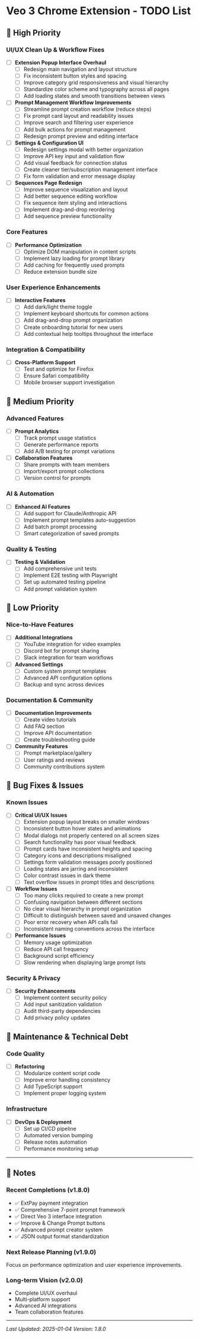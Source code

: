 # Veo 3 Chrome Extension - TODO List

## 🚀 High Priority

### UI/UX Clean Up & Workflow Fixes
- [ ] **Extension Popup Interface Overhaul**
  - [ ] Redesign main navigation and layout structure
  - [ ] Fix inconsistent button styles and spacing
  - [ ] Improve category grid responsiveness and visual hierarchy
  - [ ] Standardize color scheme and typography across all pages
  - [ ] Add loading states and smooth transitions between views

- [ ] **Prompt Management Workflow Improvements**
  - [ ] Streamline prompt creation workflow (reduce steps)
  - [ ] Fix prompt card layout and readability issues
  - [ ] Improve search and filtering user experience
  - [ ] Add bulk actions for prompt management
  - [ ] Redesign prompt preview and editing interface

- [ ] **Settings & Configuration UI**
  - [ ] Redesign settings modal with better organization
  - [ ] Improve API key input and validation flow
  - [ ] Add visual feedback for connection status
  - [ ] Create cleaner tier/subscription management interface
  - [ ] Fix form validation and error message display

- [ ] **Sequences Page Redesign**
  - [ ] Improve sequence visualization and layout
  - [ ] Add better sequence editing workflow
  - [ ] Fix sequence item styling and interactions
  - [ ] Implement drag-and-drop reordering
  - [ ] Add sequence preview functionality

### Core Features
- [ ] **Performance Optimization**
  - [ ] Optimize DOM manipulation in content scripts
  - [ ] Implement lazy loading for prompt library
  - [ ] Add caching for frequently used prompts
  - [ ] Reduce extension bundle size

### User Experience Enhancements
- [ ] **Interactive Features**
  - [ ] Add dark/light theme toggle
  - [ ] Implement keyboard shortcuts for common actions
  - [ ] Add drag-and-drop prompt organization
  - [ ] Create onboarding tutorial for new users
  - [ ] Add contextual help tooltips throughout the interface

### Integration & Compatibility
- [ ] **Cross-Platform Support**
  - [ ] Test and optimize for Firefox
  - [ ] Ensure Safari compatibility
  - [ ] Mobile browser support investigation

## 🔧 Medium Priority

### Advanced Features
- [ ] **Prompt Analytics**
  - [ ] Track prompt usage statistics
  - [ ] Generate performance reports
  - [ ] Add A/B testing for prompt variations
  
- [ ] **Collaboration Features**
  - [ ] Share prompts with team members
  - [ ] Import/export prompt collections
  - [ ] Version control for prompts

### AI & Automation
- [ ] **Enhanced AI Features**
  - [ ] Add support for Claude/Anthropic API
  - [ ] Implement prompt templates auto-suggestion
  - [ ] Add batch prompt processing
  - [ ] Smart categorization of saved prompts

### Quality & Testing
- [ ] **Testing & Validation**
  - [ ] Add comprehensive unit tests
  - [ ] Implement E2E testing with Playwright
  - [ ] Set up automated testing pipeline
  - [ ] Add prompt validation system

## 🎯 Low Priority

### Nice-to-Have Features
- [ ] **Additional Integrations**
  - [ ] YouTube integration for video examples
  - [ ] Discord bot for prompt sharing
  - [ ] Slack integration for team workflows
  
- [ ] **Advanced Settings**
  - [ ] Custom system prompt templates
  - [ ] Advanced API configuration options
  - [ ] Backup and sync across devices

### Documentation & Community
- [ ] **Documentation Improvements**
  - [ ] Create video tutorials
  - [ ] Add FAQ section
  - [ ] Improve API documentation
  - [ ] Create troubleshooting guide

- [ ] **Community Features**
  - [ ] Prompt marketplace/gallery
  - [ ] User ratings and reviews
  - [ ] Community contributions system

## 🐛 Bug Fixes & Issues

### Known Issues
- [ ] **Critical UI/UX Issues**
  - [ ] Extension popup layout breaks on smaller windows
  - [ ] Inconsistent button hover states and animations
  - [ ] Modal dialogs not properly centered on all screen sizes
  - [ ] Search functionality has poor visual feedback
  - [ ] Prompt cards have inconsistent heights and spacing
  - [ ] Category icons and descriptions misaligned
  - [ ] Settings form validation messages poorly positioned
  - [ ] Loading states are jarring and inconsistent
  - [ ] Color contrast issues in dark theme
  - [ ] Text overflow issues in prompt titles and descriptions

- [ ] **Workflow Issues**
  - [ ] Too many clicks required to create a new prompt
  - [ ] Confusing navigation between different sections
  - [ ] No clear visual hierarchy in prompt organization
  - [ ] Difficult to distinguish between saved and unsaved changes
  - [ ] Poor error recovery when API calls fail
  - [ ] Inconsistent naming conventions across the interface

- [ ] **Performance Issues**
  - [ ] Memory usage optimization
  - [ ] Reduce API call frequency
  - [ ] Background script efficiency
  - [ ] Slow rendering when displaying large prompt lists

### Security & Privacy
- [ ] **Security Enhancements**
  - [ ] Implement content security policy
  - [ ] Add input sanitization validation
  - [ ] Audit third-party dependencies
  - [ ] Add privacy policy updates

## 🔄 Maintenance & Technical Debt

### Code Quality
- [ ] **Refactoring**
  - [ ] Modularize content script code
  - [ ] Improve error handling consistency
  - [ ] Add TypeScript support
  - [ ] Implement proper logging system

### Infrastructure
- [ ] **DevOps & Deployment**
  - [ ] Set up CI/CD pipeline
  - [ ] Automated version bumping
  - [ ] Release notes automation
  - [ ] Performance monitoring setup

---

## 📝 Notes

### Recent Completions (v1.8.0)
- ✅ ExtPay payment integration
- ✅ Comprehensive 7-point prompt framework
- ✅ Direct Veo 3 interface integration
- ✅ Improve & Change Prompt buttons
- ✅ Advanced prompt creator system
- ✅ JSON output format standardization

### Next Release Planning (v1.9.0)
Focus on performance optimization and user experience improvements.

### Long-term Vision (v2.0.0)
- Complete UI/UX overhaul
- Multi-platform support
- Advanced AI integrations
- Team collaboration features

---

*Last Updated: 2025-01-04*
*Version: 1.8.0*